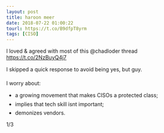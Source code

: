 ```yaml
---
layout: post
title: haroon meer
date: 2018-07-22 01:00:22
tourl: https://t.co/B9dfpT8yrm
tags: [CISO]
---
```

I loved &amp; agreed with most of this @chadloder thread
https://t.co/2NzBuyQ4j7

I skipped a quick response to avoid being yes, but guy.

I worry about:
- a growing movement that makes CISOs a protected class;
- implies that tech skill isnt important;
- demonizes vendors.

1/3